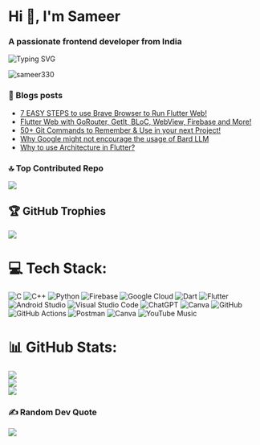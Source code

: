 <h1 align="left">Hi 👋, I'm Sameer</h1>
<h3 align="left">A passionate frontend developer from India</h3>

![Typing SVG](https://readme-typing-svg.demolab.com?font=Poppins&weight=800&size=40&pause=500&color=DBF71B&center=true&vCenter=true&width=630&height=80&lines=Flutter+Developer+%F0%9F%A4%96+%F0%9F%8D%8E+%F0%9F%95%B8%EF%B8%8F+%F0%9F%AA%9F)

<!-- (https://git.io/typing-svg) -->

<p align="left"> <img src="https://komarev.com/ghpvc/?username=sameer330&label=Profile%20views&color=0e75b6&style=flat" alt="sameer330" /> </p>

### 📝 Blogs posts
<!-- BLOG-POST-LIST:START -->
- [7 EASY STEPS to use Brave Browser to Run Flutter Web!](https://medium.com/@Sameer330/7-easy-steps-to-use-brave-browser-to-run-flutter-web-f56d76838085?source=rss-4dbb06e8f5fa------2)
- [Flutter Web with GoRouter, GetIt, BLoC, WebView, Firebase and More!](https://medium.com/@Sameer330/flutter-web-with-gorouter-getit-bloc-webview-firebase-and-more-d754fc73700d?source=rss-4dbb06e8f5fa------2)
- [50+ Git Commands to Remember &amp; Use in your next Project!](https://medium.com/@Sameer330/50-git-commands-to-remember-use-in-your-next-project-3775711fa464?source=rss-4dbb06e8f5fa------2)
- [Why Google might not encourage the usage of Bard LLM](https://medium.com/@Sameer330/why-google-might-not-encourage-the-usage-of-bard-llm-8c6b28a0506a?source=rss-4dbb06e8f5fa------2)
- [Why to use Architecture in Flutter?](https://medium.com/@Sameer330/why-to-use-architecture-in-flutter-797b29f7759?source=rss-4dbb06e8f5fa------2)
<!-- BLOG-POST-LIST:END -->

### 🔝 Top Contributed Repo
![](https://github-contributor-stats.vercel.app/api?username=Sameer330&limit=5&theme=tokyonight&combine_all_yearly_contributions=true)

## 🏆 GitHub Trophies
![](https://github-profile-trophy.vercel.app/?username=Sameer330&theme=radical&no-frame=true&no-bg=false&margin-w=4)

# 💻 Tech Stack:
![C](https://img.shields.io/badge/c-%2300599C.svg?style=for-the-badge&logo=c&logoColor=white) ![C++](https://img.shields.io/badge/c++-%2300599C.svg?style=for-the-badge&logo=c%2B%2B&logoColor=white) ![Python](https://img.shields.io/badge/python-3670A0?style=for-the-badge&logo=python&logoColor=ffdd54) ![Firebase](https://img.shields.io/badge/firebase-%23039BE5.svg?style=for-the-badge&logo=firebase) ![Google Cloud](https://img.shields.io/badge/Google%20Cloud-%234285F4.svg?style=for-the-badge&logo=google-cloud&logoColor=white) ![Dart](https://img.shields.io/badge/dart-%230175C2.svg?style=for-the-badge&logo=dart&logoColor=white) ![Flutter](https://img.shields.io/badge/Flutter-%2302569B.svg?style=for-the-badge&logo=Flutter&logoColor=white) ![Android Studio](https://img.shields.io/badge/Android%20Studio-3DDC84.svg?style=for-the-badge&logo=android-studio&logoColor=white) ![Visual Studio Code](https://img.shields.io/badge/Visual%20Studio%20Code-0078d7.svg?style=for-the-badge&logo=visual-studio-code&logoColor=white) ![ChatGPT](https://img.shields.io/badge/chatGPT-74aa9c?style=for-the-badge&logo=openai&logoColor=white) ![Canva](https://img.shields.io/badge/Canva-%2300C4CC.svg?style=for-the-badge&logo=Canva&logoColor=white) ![GitHub](https://img.shields.io/badge/github-%23121011.svg?style=for-the-badge&logo=github&logoColor=white) ![GitHub Actions](https://img.shields.io/badge/github%20actions-%232671E5.svg?style=for-the-badge&logo=githubactions&logoColor=white) ![Postman](https://img.shields.io/badge/Postman-FF6C37?style=for-the-badge&logo=postman&logoColor=white) ![Canva](https://img.shields.io/badge/Canva-%2300C4CC.svg?style=for-the-badge&logo=Canva&logoColor=white) ![YouTube Music](https://img.shields.io/badge/YouTube_Music-FF0000?style=for-the-badge&logo=youtube-music&logoColor=white)

# 📊 GitHub Stats:
![](https://github-readme-stats.vercel.app/api?username=Sameer330&theme=midnight-purple&hide_border=true&include_all_commits=false&count_private=true)<br/>
![](https://github-readme-streak-stats.herokuapp.com/?user=Sameer330&theme=midnight-purple&hide_border=true)<br/>
![](https://github-readme-stats.vercel.app/api/top-langs/?username=Sameer330&theme=midnight-purple&hide_border=true&include_all_commits=false&count_private=true&layout=compact)

### ✍️ Random Dev Quote
![](https://quotes-github-readme.vercel.app/api?type=horizontal&theme=radical)
